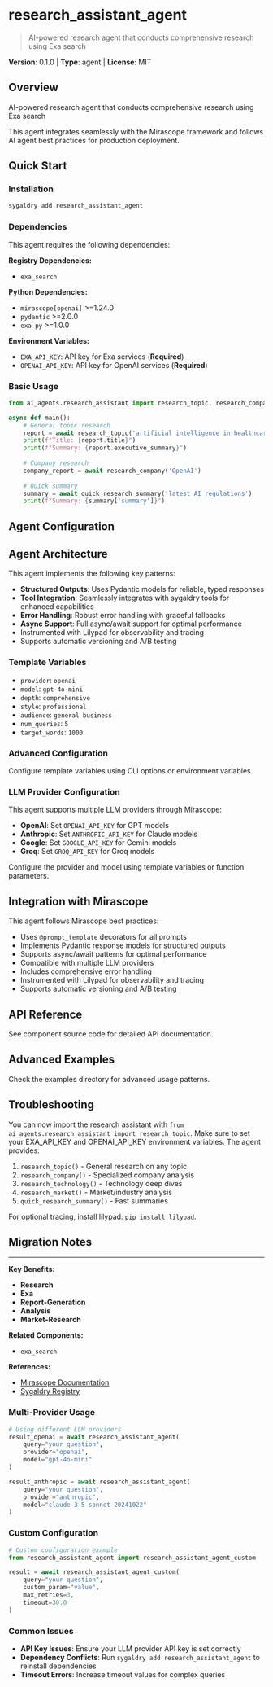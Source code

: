 # research_assistant_agent
> AI-powered research agent that conducts comprehensive research using Exa search

**Version**: 0.1.0 | **Type**: agent | **License**: MIT

## Overview

AI-powered research agent that conducts comprehensive research using Exa search

This agent integrates seamlessly with the Mirascope framework and follows AI agent best practices for production deployment.

## Quick Start

### Installation

```bash
sygaldry add research_assistant_agent
```

### Dependencies

This agent requires the following dependencies:

**Registry Dependencies:**

- `exa_search`

**Python Dependencies:**

- `mirascope[openai]` >=1.24.0
- `pydantic` >=2.0.0
- `exa-py` >=1.0.0

**Environment Variables:**

- `EXA_API_KEY`: API key for Exa services (**Required**)
- `OPENAI_API_KEY`: API key for OpenAI services (**Required**)

### Basic Usage

```python
from ai_agents.research_assistant import research_topic, research_company

async def main():
    # General topic research
    report = await research_topic('artificial intelligence in healthcare')
    print(f"Title: {report.title}")
    print(f"Summary: {report.executive_summary}")
    
    # Company research
    company_report = await research_company('OpenAI')
    
    # Quick summary
    summary = await quick_research_summary('latest AI regulations')
    print(f"Summary: {summary['summary']}")
```

## Agent Configuration

## Agent Architecture

This agent implements the following key patterns:

- **Structured Outputs**: Uses Pydantic models for reliable, typed responses
- **Tool Integration**: Seamlessly integrates with sygaldry tools for enhanced capabilities
- **Error Handling**: Robust error handling with graceful fallbacks
- **Async Support**: Full async/await support for optimal performance
- Instrumented with Lilypad for observability and tracing
- Supports automatic versioning and A/B testing

### Template Variables

- `provider`: `openai`
- `model`: `gpt-4o-mini`
- `depth`: `comprehensive`
- `style`: `professional`
- `audience`: `general business`
- `num_queries`: `5`
- `target_words`: `1000`

### Advanced Configuration

Configure template variables using CLI options or environment variables.

### LLM Provider Configuration

This agent supports multiple LLM providers through Mirascope:

- **OpenAI**: Set `OPENAI_API_KEY` for GPT models
- **Anthropic**: Set `ANTHROPIC_API_KEY` for Claude models
- **Google**: Set `GOOGLE_API_KEY` for Gemini models
- **Groq**: Set `GROQ_API_KEY` for Groq models

Configure the provider and model using template variables or function parameters.

## Integration with Mirascope

This agent follows Mirascope best practices:

- Uses `@prompt_template` decorators for all prompts
- Implements Pydantic response models for structured outputs
- Supports async/await patterns for optimal performance
- Compatible with multiple LLM providers
- Includes comprehensive error handling
- Instrumented with Lilypad for observability and tracing
- Supports automatic versioning and A/B testing

## API Reference

See component source code for detailed API documentation.

## Advanced Examples

Check the examples directory for advanced usage patterns.

## Troubleshooting

You can now import the research assistant with `from ai_agents.research_assistant import research_topic`. Make sure to set your EXA_API_KEY and OPENAI_API_KEY environment variables. The agent provides:

1. `research_topic()` - General research on any topic
2. `research_company()` - Specialized company analysis
3. `research_technology()` - Technology deep dives
4. `research_market()` - Market/industry analysis
5. `quick_research_summary()` - Fast summaries

For optional tracing, install lilypad: `pip install lilypad`.

## Migration Notes

---

**Key Benefits:**

- **Research**
- **Exa**
- **Report-Generation**
- **Analysis**
- **Market-Research**

**Related Components:**

- `exa_search`

**References:**

- [Mirascope Documentation](https://mirascope.com)
- [Sygaldry Registry](https://github.com/greyhaven-ai/sygaldry)

### Multi-Provider Usage

```python
# Using different LLM providers
result_openai = await research_assistant_agent(
    query="your question",
    provider="openai",
    model="gpt-4o-mini"
)

result_anthropic = await research_assistant_agent(
    query="your question",
    provider="anthropic",
    model="claude-3-5-sonnet-20241022"
)
```

### Custom Configuration

```python
# Custom configuration example
from research_assistant_agent import research_assistant_agent_custom

result = await research_assistant_agent_custom(
    query="your question",
    custom_param="value",
    max_retries=3,
    timeout=30.0
)
```

### Common Issues

- **API Key Issues**: Ensure your LLM provider API key is set correctly
- **Dependency Conflicts**: Run `sygaldry add research_assistant_agent` to reinstall dependencies
- **Timeout Errors**: Increase timeout values for complex queries
